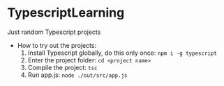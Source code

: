 # TypescriptLearning
Just random Typescript projects

+ How to try out the projects:
  1. Install Typescript globally, do this only once: `npm i -g typescript`
  2. Enter the project folder: `cd <project name>`
  3. Compile the project: `tsc`
  4. Run app.js: `node ./out/src/app.js`